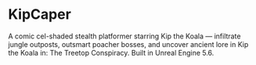# KipCaper
A comic cel-shaded stealth platformer starring Kip the Koala — infiltrate jungle outposts, outsmart poacher bosses, and uncover ancient lore in Kip the Koala in: The Treetop Conspiracy. Built in Unreal Engine 5.6.
